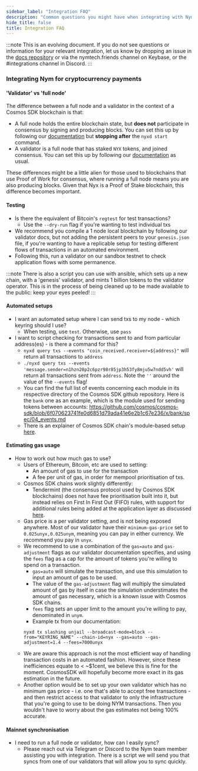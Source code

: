 ```yaml
---
sidebar_label: "Integration FAQ"
description: "Common questions you might have when integrating with Nym"
hide_title: false
title: Integration FAQ
---
```


:::note
This is an evolving document. If you do not see questions or information for your relevant integration, let us know by dropping an issue in the [docs repository](https://github.com/nymtech/docs/issues) or via the nymtech.friends channel on Keybase, or the #integrations channel in Discord. 
:::

### Integrating Nym for cryptocurrency payments 

#### 'Validator' vs 'full node'
The difference between a full node and a validator in the context of a Cosmos SDK blockchain is that: 
* A full node holds the entire blockchain state, but **does not** participate in consensus by signing and producing blocks. You can set this up by following our [documentation](https://nymtech.net/docs/stable/run-nym-nodes/nodes/validators/) but **stopping after** the `nyxd start` command. 
* A validator is a full node that has staked `NYX` tokens, and joined consensus. You can set this up by following our [documentation](https://nymtech.net/docs/stable/run-nym-nodes/nodes/validators/) as usual. 

These differences might be a little alien for those used to blockchains that use Proof of Work for consensus, where running a full node means you are also producing blocks. Given that Nyx is a Proof of Stake blockchain, this difference becomes important. 

#### Testing
* Is there the equivalent of Bitcoin's `regtest` for test transactions?
    * Use the `--dry-run` flag if you're wanting to test individual txs 
* We recommend you compile a 1 node local blockchain by following our validator docs, but not adding the persistent peers to your `genesis.json` file, if you're wanting to have a replicable setup for testing different flows of transactions in an automated environment. 
* Following this, run a validator on our sandbox testnet to check application flows with some permanence.

:::note
There is also a script you can use with ansible, which sets up a new chain, with a 'genesis' validator, and mints 1 billion tokens to the validator operator. This is in the process of being cleaned up to be made available to the public: keep your eyes peeled! 
:::

#### Automated setups 
* I want an automated setup where I can send txs to my node - which keyring should I use? 
    * When testing, use `test`. Otherwise, use `pass`  
* I want to script checking for transactions sent to and from particular address(es) - is there a command for this?
    * `nyxd query txs --events "coin_received.receiver=${address}"` will return all transactions to `address`
    * `./nyxd query txs --events 'message.sender=n1hzn28p2c6pzr98r85jp3h53fy8mju5w7ndd5vh'` will return all transactions sent from `address`. Note the `''` around the value of the `--events` flag!
    * You can find the full list of events concerning each module in its respective directory of the Cosmos SDK github repository. Here is the `bank` one as an example, which is the module used for sending tokens between accounts: https://github.com/cosmos/cosmos-sdk/blob/6f070623741fe0d6851d79ada41e6e2b1c67e236/x/bank/spec/04_events.md
    * There is an explainer of Cosmos SDK chain's module-based setup [here](https://docs.cosmos.network/main/modules/). 

#### Estimating gas usage 
* How to work out how much gas to use? 
    * Users of Ethereum, Bitcoin, etc are used to setting: 
        * An amount of gas to use for the transaction
        * A fee per unit of gas, in order for mempool prioritisation of txs. 
    * Cosmos SDK chains work slightly differently: 
        * Tendermint (the consensus protocol used by Cosmos SDK blockchains) does not have fee prioritisation built into it, but instead relies on First In First Out (FIFO) rules, with support for additional rules being added at the application layer as discussed [here](https://medium.com/tendermint/tendermint-v0-35-introduces-prioritized-mempool-a-makeover-to-the-peer-to-peer-network-more-61eea6ec572d). 
    * Gas price is a per validator setting, and is not being exposed anywhere. Most of our validator have their `minimum-gas-price` set to `0.025unyx,0.025unym`, meaning you can pay in either currency. We recommend you pay in `unyx`.  
    * We recommend to use a combination of the `gas=auto` and `gas-adjustment` flags as our validator documentation specifies, and using the `fees` flag as a cap for the amount of tokens you're willing to spend on a transaction. 
        * `gas=auto` will simulate the transaction, and use this simulation to input an amount of gas to be used. 
        * The value of the `gas-adjustment` flag will multiply the simulated amount of gas by itself in case the simulation understimates the amount of gas necessary, which is a known issue with Cosmos SDK chains. 
        * `fees` flag sets an upper limit to the amount you're willing to pay, denominated in `unym`.
        * Example tx from our documentation: 
        ```
        nyxd tx slashing unjail --broadcast-mode=block --from="KEYRING_NAME" --chain-id=nyx --gas=auto --gas-adjustment=1.4 --fees=7000unyx
        ```
    * We are aware this approach is not the most efficient way of handling transaction costs in an automated fashion. However, since these inefficiences equate to < ~$1cent, we believe this is fine for the moment. CosmosSDK will hopefully become more exact in its gas estimation in the future. 
    * Another option would be to set up your own validator which has no minimum gas price - i.e. one that's able to accept free transactions - and then restrict access to that validator to only the infrastructure that you're going to use to be doing NYM transactions. Then you wouldn't have to worry about the gas estimates not being 100% accurate. 

#### Mainnet synchronisation
* I need to run a full node or validator, how can I easily sync? 
    * Please reach out via Telegram or Discord to the Nym team member assisting you with integration. There is a script we will send you that syncs from one of our validators that will allow you to sync quickly. 
